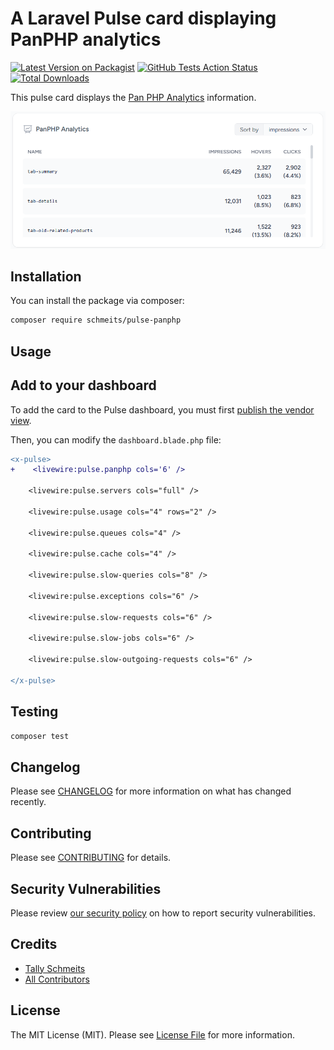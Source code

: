 # A Laravel Pulse card displaying PanPHP analytics

[![Latest Version on Packagist](https://img.shields.io/packagist/v/schmeits/pulse-panphp.svg?style=flat-square)](https://packagist.org/packages/schmeits/pulse-panphp)
[![GitHub Tests Action Status](https://img.shields.io/github/actions/workflow/status/schmeits/pulse-panphp/run-tests.yml?branch=main&label=tests&style=flat-square)](https://github.com/schmeits/pulse-panphp/actions?query=workflow%3Arun-tests+branch%3Amain)
[![Total Downloads](https://img.shields.io/packagist/dt/schmeits/pulse-panphp.svg?style=flat-square)](https://packagist.org/packages/schmeits/pulse-panphp)

This pulse card displays the [Pan PHP Analytics](https://github.com/panphp/pan) information.

![example-screenshot.png](docs-assets/screenshots/example-screenshot.png)

## Installation

You can install the package via composer:

```bash
composer require schmeits/pulse-panphp
```

## Usage

## Add to your dashboard

To add the card to the Pulse dashboard, you must first [publish the vendor view](https://laravel.com/docs/10.x/pulse#dashboard-customization).

Then, you can modify the `dashboard.blade.php` file:

```diff
<x-pulse>
+    <livewire:pulse.panphp cols='6' />

    <livewire:pulse.servers cols="full" />

    <livewire:pulse.usage cols="4" rows="2" />

    <livewire:pulse.queues cols="4" />

    <livewire:pulse.cache cols="4" />

    <livewire:pulse.slow-queries cols="8" />

    <livewire:pulse.exceptions cols="6" />

    <livewire:pulse.slow-requests cols="6" />

    <livewire:pulse.slow-jobs cols="6" />

    <livewire:pulse.slow-outgoing-requests cols="6" />

</x-pulse>
```

## Testing

```bash
composer test
```

## Changelog

Please see [CHANGELOG](CHANGELOG.md) for more information on what has changed recently.

## Contributing

Please see [CONTRIBUTING](CONTRIBUTING.md) for details.

## Security Vulnerabilities

Please review [our security policy](../../security/policy) on how to report security vulnerabilities.

## Credits

- [Tally Schmeits](https://github.com/schmeits)
- [All Contributors](../../contributors)

## License

The MIT License (MIT). Please see [License File](LICENSE.md) for more information.
